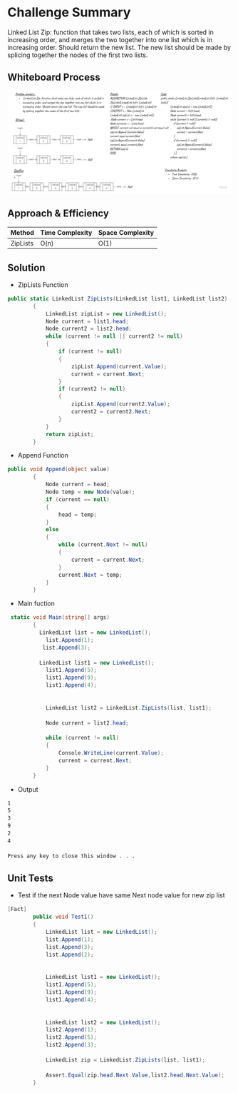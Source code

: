 # Challenge Summary
<!-- Description of the challenge -->
 Linked List Zip: function that takes two lists, each of which is sorted in increasing order, and merges the two together into one list which is in increasing order. Should return the new list. The new list should be made by splicing together the nodes of the first two lists.
## Whiteboard Process
<!-- Embedded whiteboard image -->
![Linked list zip](./img/Linked-List-Zip.jpg)
## Approach & Efficiency
<!-- What approach did you take? Why? What is the Big O space/time for this approach? -->
| Method    | Time Complexity |Space Complexity|
|-----------|-----------------|----------------|
| ZipLists| O(n)            | O(1)           |
## Solution
<!-- Show how to run your code, and examples of it in action -->
- ZipLists Function

```C#
public static LinkedList ZipLists(LinkedList list1, LinkedList list2)
        {
            LinkedList zipList = new LinkedList();
            Node current = list1.head;
            Node current2 = list2.head;
            while (current != null || current2 != null)
            {
                if (current != null)
                {
                    zipList.Append(current.Value);
                    current = current.Next;
                }
                if (current2 != null)
                {
                    zipList.Append(current2.Value);
                    current2 = current2.Next;
                }       
            }
            return zipList;
        }
```
- Append Function

```C#
public void Append(object value)
        {
            Node current = head;
            Node temp = new Node(value);
            if (current == null)
            {
                head = temp;
            }
            else
            {
                while (current.Next != null)
                {
                    current = current.Next;
                }
                current.Next = temp;
            }
        }
```

- Main fuction 

```C#
 static void Main(string[] args)
        {
          LinkedList list = new LinkedList();
            list.Append(1);
           list.Append(3);

          LinkedList list1 = new LinkedList();
            list1.Append(5);
            list1.Append(9);
            list1.Append(4);


            LinkedList list2 = LinkedList.ZipLists(list, list1);

            Node current = list2.head;

            while (current != null)
            {
                Console.WriteLine(current.Value);
                current = current.Next;
            }
        }
```

- Output

```bash
1
5
3
9
2
4

Press any key to close this window . . .
```

## Unit Tests

- Test if the next Node value have same Next node value for new zip list

```C#
[Fact]
        public void Test1()
        {
            LinkedList list = new LinkedList();
            list.Append(1);
            list.Append(3);
            list.Append(2);


            LinkedList list1 = new LinkedList();
            list1.Append(5);
            list1.Append(9);
            list1.Append(4);


            LinkedList list2 = new LinkedList();
            list2.Append(1);
            list2.Append(5);
            list2.Append(3);

            LinkedList zip = LinkedList.ZipLists(list, list1);

            Assert.Equal(zip.head.Next.Value,list2.head.Next.Value);
        }
```
